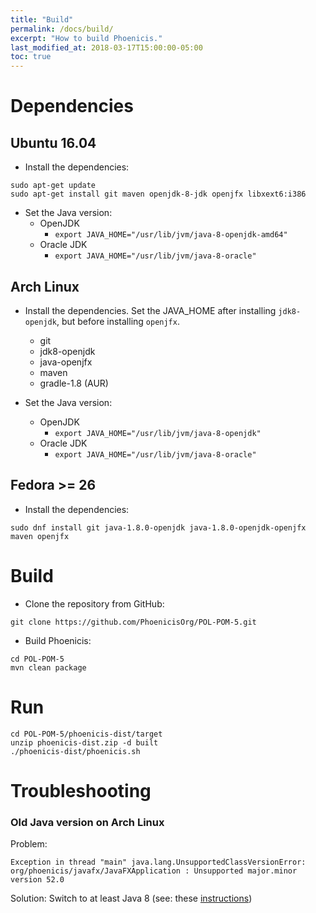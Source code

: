```yaml
---
title: "Build"
permalink: /docs/build/
excerpt: "How to build Phoenicis."
last_modified_at: 2018-03-17T15:00:00-05:00
toc: true
---
```


# Dependencies
## Ubuntu 16.04
* Install the dependencies:
```
sudo apt-get update
sudo apt-get install git maven openjdk-8-jdk openjfx libxext6:i386
```

* Set the Java version:
  * OpenJDK
    * `export JAVA_HOME="/usr/lib/jvm/java-8-openjdk-amd64"`
  * Oracle JDK
    * `export JAVA_HOME="/usr/lib/jvm/java-8-oracle"`

## Arch Linux
* Install the dependencies. Set the JAVA_HOME after installing `jdk8-openjdk`, but before installing `openjfx`.
  * git
  * jdk8-openjdk
  * java-openjfx
  * maven
  * gradle-1.8 (AUR)

* Set the Java version:
  * OpenJDK
    * `export JAVA_HOME="/usr/lib/jvm/java-8-openjdk"`
  * Oracle JDK
    * `export JAVA_HOME="/usr/lib/jvm/java-8-oracle"`

## Fedora >= 26

* Install the dependencies:
```
sudo dnf install git java-1.8.0-openjdk java-1.8.0-openjdk-openjfx maven openjfx
```

# Build
* Clone the repository from GitHub:
```
git clone https://github.com/PhoenicisOrg/POL-POM-5.git
```

* Build Phoenicis:
```
cd POL-POM-5
mvn clean package
```

# Run
```
cd POL-POM-5/phoenicis-dist/target
unzip phoenicis-dist.zip -d built
./phoenicis-dist/phoenicis.sh
```

# Troubleshooting
### Old Java version on Arch Linux
Problem:
```
Exception in thread "main" java.lang.UnsupportedClassVersionError: org/phoenicis/javafx/JavaFXApplication : Unsupported major.minor version 52.0
```
Solution:
Switch to at least Java 8 (see: these [instructions](https://wiki.archlinux.org/index.php/java#Switching_between_JVM))
